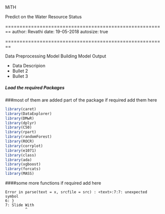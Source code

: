 MiTH

Predict on the Water Resource Status

========================================================
author: Revathi
date: 19-05-2018
autosize: true


========================================================

Data Preprocessing
Model Building
Model Output


- Data Descripion
- Bullet 2
- Bullet 3



##### Load the required Packages

###most of them are added part of the package if required add them here



```r
library(caret)
library(DataExplorer)
library(DMwR)
library(dplyr)
library(C50)
library(rpart)
library(randomForest)
library(ROCR)
library(corrplot)
library(e1071)
library(class)
library(ada)
library(xgboost)
library(forcats)
library(MASS)
```
####some more functions if required add here







```
Error in parse(text = x, srcfile = src) : <text>:7:7: unexpected symbol
6: }
7: Slide With
         ^
```
